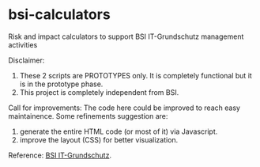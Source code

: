 # bsi-calculators
Risk and impact calculators to support BSI IT-Grundschutz management activities

Disclaimer:
1. These 2 scripts are PROTOTYPES only. It is completely functional but it is in the prototype phase.
2. This project is completely independent from BSI. 

Call for improvements:
The code here could be improved to reach easy maintainence.
Some refinements suggestion are:

1. generate the entire HTML code (or most of it) via Javascript.
2. improve the layout (CSS) for better visualization.

Reference:
[BSI IT-Grundschutz](https://www.bsi.bund.de/EN/Topics/ITGrundschutz/itgrundschutz_node.html).
